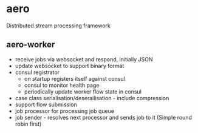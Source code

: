 # aero
Distributed stream processing framework

## aero-worker
- receive jobs via websocket and respond, initially JSON
- update websocket to support binary format
- consul registrator
    - on startup registers itself against consul
    - consul to monitor health page
    - periodically update worker flow state in consul
- case class serialisation/deserailisation - include compression
- support flow submission
- job processor for processing job queue
- job sender - resolves next processor and sends job to it (Simple round robin first)
